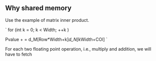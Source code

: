 ## Why shared memory 

Use the example of matrix inner product. 

`
for (int k = 0; k < Width; ++k )

   Pvalue + = d_M[Row*Width+k]*d_N[k*Width+COl]
`

For each two floating point operation, i.e., multiply and addition, we will have to fetch 
